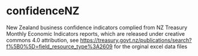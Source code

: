 # confidenceNZ
New Zealand business confidence indicators complied from NZ Treasury Monthly Economic Indicators reports, which are released under creative commons 4.0 attribution, see https://treasury.govt.nz/publications/search?f%5B0%5D=field_resource_type%3A2609 for the orginal excel data files
